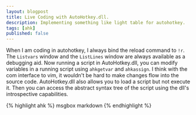 ```yaml
---
layout: blogpost
title: Live Coding with AutoHotkey.dll.
description: Implementing something like light table for autohotkey. 
tags: [ahk]
published: false
---
```


When I am coding in autohotkey, I always bind the reload command to `!r`.  The `Listvars` window and the `ListLines` window are always available as a debugging aid.  Now running a script in AutoHotkey.dll, you can modify variables in a running script using `ahkgetvar` and `ahkassign`.  I think with the com interface to vim, it wouldn't be hard to make changes flow into the source code.  AutoHotkey.dll also allows you to load a script but not execute it.  Then you can access the abstract syntax tree of the script using the dll's introspective capabilities.  

{% highlight ahk %}
msgbox markdown
{% endhighlight %}
